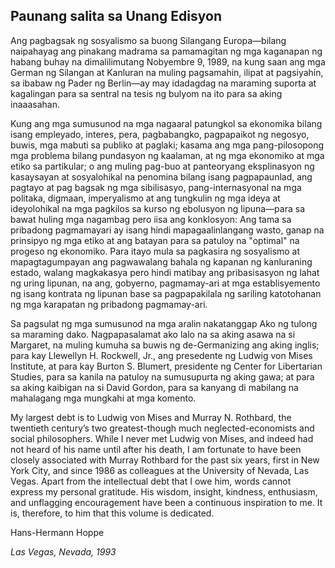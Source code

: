 ## Paunang salita sa Unang Edisyon

Ang pagbagsak ng sosyalismo sa buong Silangang Europa—bilang naipahayag ang pinakang madrama sa pamamagitan ng mga kaganapan ng habang buhay na dimalilimutang Nobyembre 9, 1989, na kung saan ang mga German ng Silangan at Kanluran na muling pagsamahin, ilipat at pagsiyahin, sa ibabaw ng Pader ng Berlin—ay may idadagdag na maraming suporta at kagalingan para sa sentral na tesis ng bulyom na ito para sa aking inaaasahan.

Kung ang mga sumusunod na mga nagaaral patungkol sa ekonomika bilang isang empleyado, interes, pera, pagbabangko, pagpapaikot ng negosyo, buwis, mga mabuti sa publiko at paglaki; kasama ang mga pang-pilosopong mga problema bilang pundasyon ng kaalaman, at ng mga ekonomiko at mga etiko sa partikular; o ang muling pag-buo at panteoryang eksplinasyon ng kasaysayan at sosyalohikal na penomina bilang isang pagpapaunlad, ang pagtayo at pag bagsak ng mga sibilisasyo, pang-internasyonal na mga politaka, digmaan, imperyalismo at ang tungkulin ng mga ideya at ideyolohikal na mga pagkilos sa kurso ng ebolusyon ng lipuna—para sa bawat huling mga nagambag pero iisa ang konklosyon: Ang tama sa pribadong pagmamayari ay isang hindi mapagaalinlangang wasto, ganap na prinsipyo ng mga etiko at ang batayan para sa patuloy na "optimal" na progeso ng ekonomiko. Para itayo mula sa pagkasira ng sosyalismo at mapagtagumpayan ang pagwawalang bahala ng kapanan ng kanluraning estado, walang magkakasya pero hindi matibay ang pribasisasyon ng lahat ng uring lipunan, na ang, gobyerno, pagmamay-ari at mga establisyemento ng isang kontrata ng lipunan base sa pagpapakilala ng sariling katotohanan ng mga karapatan ng pribadong pagmamay-ari.

Sa pagsulat ng mga sumusunod na mga aralin nakatanggap Ako ng tulong sa maraming dako. Nagpapasalamat ako lalo na sa aking asawa na si Margaret, na muling kumuha sa buwis ng de-Germanizing ang aking inglis; para kay Llewellyn H. Rockwell, Jr., ang presedente ng Ludwig von Mises Institute, at para kay Burton S. Blumert, presidente ng Center for Libertarian Studies, para sa kanila na patuloy na sumusupurta ng aking gawa; at para sa aking kaibigan na si David Gordon, para sa kanyang di mabilang na mahalagang mga mungkahi at mga komento.

My largest debt is to Ludwig von Mises and Murray N. Rothbard, the twentieth century’s two greatest-though much neglected-economists and social philosophers. While I never met Ludwig von Mises, and indeed had not heard of his name until after his death, I am fortunate to have been closely associated with Murray Rothbard for the past six years, first in New York City, and since 1986 as colleagues at the University of Nevada, Las Vegas. Apart from the intellectual debt that I owe him, words cannot express my personal gratitude. His wisdom, insight, kindness, enthusiasm, and unflagging encouragement have been a continuous inspiration to me. It is, therefore, to him that this volume is dedicated.

Hans-Hermann Hoppe

*Las Vegas, Nevada, 1993*